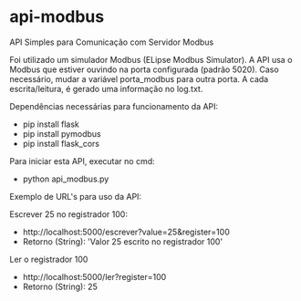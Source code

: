# api-modbus
API Simples para Comunicação com Servidor Modbus

Foi utilizado um simulador Modbus (ELipse Modbus Simulator).
A API usa o Modbus que estiver ouvindo na porta configurada (padrão 5020).
Caso necessário, mudar a variável porta_modbus para outra porta.
A cada escrita/leitura, é gerado uma informação no log.txt.

Dependências necessárias para funcionamento da API:

- pip install flask
- pip install pymodbus
- pip install flask_cors

Para iniciar esta API, executar no cmd:

- python api_modbus.py

Exemplo de URL's para uso da API:

Escrever 25 no registrador 100:
- http://localhost:5000/escrever?value=25&register=100
- Retorno (String): 'Valor 25 escrito no registrador 100'

Ler o registrador 100
- http://localhost:5000/ler?register=100
- Retorno (String): 25
